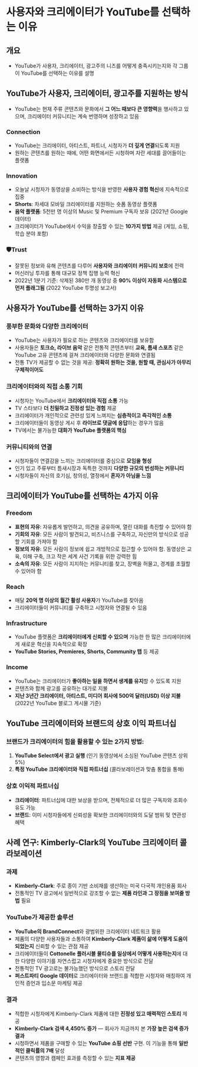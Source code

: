 # 사용자와 크리에이터가 YouTube를 선택하는 이유

## 개요
- YouTube가 사용자, 크리에이터, 광고주의 니즈를 어떻게 충족시키는지와 각 그룹이 YouTube를 선택하는 이유를 설명

## YouTube가 사용자, 크리에이터, 광고주를 지원하는 방식

- YouTube는 현재 주류 콘텐츠와 문화에서 **그 어느 때보다 큰 영향력**을 행사하고 있으며, 크리에이터 커뮤니티는 계속 번영하며 성장하고 있음

### Connection
- YouTube는 크리에이터, 아티스트, 파트너, 시청자가 **더 깊게 연결**되도록 지원
- 원하는 콘텐츠를 원하는 때에, 어떤 화면에서든 시청하며 자란 세대를 끌어들이는 플랫폼

### Innovation
- 오늘날 시청자가 동영상을 소비하는 방식을 반영한 **사용자 경험 혁신**에 지속적으로 집중
- **Shorts**: 차세대 모바일 크리에이터를 지원하는 숏폼 동영상 플랫폼
- **음악 플랫폼**: 5천만 명 이상의 Music 및 Premium 구독자 보유 (2021년 Google 데이터)
- 크리에이터가 YouTube에서 수익을 창출할 수 있는 **10가지 방법** 제공 (게임, 쇼핑, 학습 분야 포함)

### 🛡Trust
- 잘못된 정보와 유해 콘텐츠를 다루어 **사용자와 크리에이터 커뮤니티 보호**에 전력
- 머신러닝 투자를 통해 대규모 정책 집행 능력 혁신
- 2022년 1분기 기준: 삭제된 380만 개 동영상 중 **90% 이상이 자동화 시스템으로 먼저 플래그됨** (2022 YouTube 투명성 보고서)

## 사용자가 YouTube를 선택하는 3가지 이유

### 풍부한 문화와 다양한 크리에이터
- YouTube는 사용자가 필요로 하는 콘텐츠와 크리에이터를 보유함
- 사용자들은 **토크쇼, 라이브 음악** 같은 전통적 콘텐츠부터 **교육, 틈새 스포츠** 같은 YouTube 고유 콘텐츠에 걸쳐 크리에이터와 다양한 문화와 연결됨
- 전통 TV가 제공할 수 없는 것을 제공: **정확히 원하는 것을, 원할 때, 관심사가 아무리 구체적이어도**

### 크리에이터와의 직접 소통 기회
- 시청자는 YouTube에서 **크리에이터와 직접 소통** 가능
- TV 스타보다 **더 친밀하고 진정성 있는 경험** 제공
- 크리에이터가 개인적으로 관련성 있게 느껴지는 **심층적이고 즉각적인 소통**
- 크리에이터들이 동영상 게시 후 **라이브로 댓글에 응답**하는 경우가 많음
- TV에서는 불가능한 **대화가 YouTube 플랫폼의 핵심**

### 커뮤니티와의 연결
- 시청자들이 연결감을 느끼는 크리에이터를 중심으로 **모임을 형성**
- 인기 있고 주류부터 틈새시장과 독특한 것까지 **다양한 규모의 번성하는 커뮤니티**
- 시청자들이 자신의 호기심, 창의성, 열정에서 **혼자가 아님을 느낌**

## 크리에이터가 YouTube를 선택하는 4가지 이유

### Freedom
- **표현의 자유**: 자유롭게 발언하고, 의견을 공유하며, 열린 대화를 촉진할 수 있어야 함
- **기회의 자유**: 모든 사람이 발견되고, 비즈니스를 구축하고, 자신만의 방식으로 성공할 기회를 가져야 함
- **정보의 자유**: 모든 사람이 정보에 쉽고 개방적으로 접근할 수 있어야 함. 동영상은 교육, 이해 구축, 크고 작은 세계 사건 기록을 위한 강력한 힘
- **소속의 자유**: 모든 사람이 지지하는 커뮤니티를 찾고, 장벽을 허물고, 경계를 초월할 수 있어야 함

### Reach
- 매달 **20억 명 이상의 월간 활성 사용자**가 YouTube를 찾아옴
- 크리에이터들이 커뮤니티를 구축하고 시청자와 연결될 수 있음

### Infrastructure
- YouTube 플랫폼은 **크리에이터에게 신뢰할 수 있으며** 가능한 한 많은 크리에이터에게 새로운 혁신을 지속적으로 확장
- **YouTube Stories, Premieres, Shorts, Community 탭** 등 제공

### Income
- YouTube는 크리에이터가 **좋아하는 일을 하면서 생계를 유지**할 수 있도록 지원
- 콘텐츠와 함께 광고를 공유하는 대가로 지불
- **지난 3년간 크리에이터, 아티스트, 미디어 회사에 500억 달러(USD) 이상 지불** (2022년 YouTube 블로그 게시물 기준)

## YouTube 크리에이터와 브랜드의 상호 이익 파트너십

### 브랜드가 크리에이터의 힘을 활용할 수 있는 **2가지 방법**:
1. **YouTube Select에서 광고 실행** (인기 동영상에서 소싱된 YouTube 콘텐츠 상위 5%)
2. **특정 YouTube 크리에이터와 직접 파트너십** (콜라보레이션과 맞춤 통합을 통해)

### 상호 이익적 파트너십
- **크리에이터**: 파트너십에 대한 보상을 받으며, 전체적으로 더 많은 구독자와 조회수 유도 가능
- **브랜드**: 이미 시청자들에게 신뢰성을 확보한 크리에이터와의 도달 범위 및 연관성 혜택

## 사례 연구: Kimberly-Clark의 YouTube 크리에이터 콜라보레이션

### 과제
- **Kimberly-Clark**: 주로 종이 기반 소비재를 생산하는 미국 다국적 개인용품 회사
- 전통적인 TV 광고에서 일반적으로 강조할 수 없는 **제품 라인과 그 장점을 보여줄 방법** 필요

### YouTube가 제공한 솔루션
- **YouTube의 BrandConnect**와 광범위한 크리에이터 네트워크 활용
- 제품의 다양한 사용자들과 소통하여 **Kimberly-Clark 제품이 삶에 어떻게 도움이 되었는지** 신뢰할 수 있는 관점 제공
- 크리에이터들이 **Cottonelle 플러시블 물티슈를 일상에서 어떻게 사용하는지**에 대한 다양한 이야기를 자연스럽고 시청자에게 중요한 방식으로 전달
- 전통적인 TV 광고로는 불가능했던 방식으로 스토리 전달
- **퍼스트파티 Google 데이터**로 크리에이터와 브랜드를 적합한 시청자와 매칭하여 개인적 증언과 입소문 마케팅 제공

### 결과
- 적합한 시청자에게 Kimberly-Clark 제품에 대한 **진정성 있고 매력적인 스토리** 제공
- **Kimberly-Clark 검색 4,450% 증가** — 회사가 지금까지 본 **가장 높은 검색 증가 결과**
- 시청하면서 제품을 구매할 수 있는 **YouTube 쇼핑 선반** 구현. 이 기능을 통해 **일반적인 클릭률의 7배** 달성
- 콘텐츠의 영향과 캠페인 효과를 측정할 수 있는 **지표 제공**
